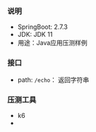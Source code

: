 ### 说明
* SpringBoot: 2.7.3
* JDK: JDK 11
* 用途：Java应用压测样例

### 接口

* path: `/echo`： 返回字符串

### 压测工具

* k6
* 